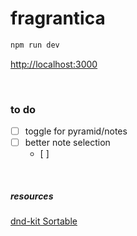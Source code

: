 # fragrantica

```bash
npm run dev
```

[http://localhost:3000](http://localhost:3000)


&nbsp;

### to do 

- [ ] toggle for pyramid/notes
- [ ] better note selection
  - [ ] 

&nbsp;

##### resources 

[dnd-kit Sortable](https://codesandbox.io/s/dnd-kit-sortable-example-yhwz3f)
